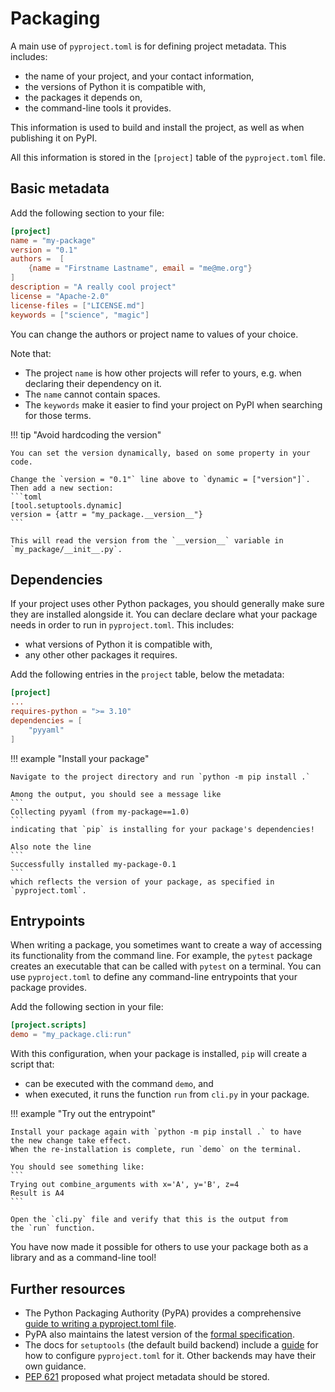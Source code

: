 # Packaging

A main use of `pyproject.toml` is for defining project metadata.
This includes:

- the name of your project, and your contact information,
- the versions of Python it is compatible with,
- the packages it depends on,
- the command-line tools it provides.

This information is used to build and install the project,
as well as when publishing it on PyPI.

All this information is stored in the `[project]` table of the
`pyproject.toml` file.

## Basic metadata
Add the following section to your file:

```toml
[project]
name = "my-package"
version = "0.1"
authors =  [
    {name = "Firstname Lastname", email = "me@me.org"}
]
description = "A really cool project"
license = "Apache-2.0"
license-files = ["LICENSE.md"]
keywords = ["science", "magic"]
```

You can change the authors or project name to values of your choice.

Note that:

- The project `name` is how other projects will refer to yours,
e.g. when declaring their dependency on it.
- The `name` cannot contain spaces.
- The `keywords` make it easier to find your project on PyPI when searching
for those terms. 

!!! tip "Avoid hardcoding the version"

    You can set the version dynamically, based on some property in your code.

    Change the `version = "0.1"` line above to `dynamic = ["version"]`.
    Then add a new section:
    ```toml
    [tool.setuptools.dynamic]
    version = {attr = "my_package.__version__"}
    ```

    This will read the version from the `__version__` variable in
    `my_package/__init__.py`.

## Dependencies

If your project uses other Python packages, you should generally make sure
they are installed alongside it.
You can declare declare what your package needs in order to run
in `pyproject.toml`. This includes:

- what versions of Python it is compatible with,
- any other other packages it requires.

Add the following entries in the `project` table, below the metadata:

```toml
[project]
...
requires-python = ">= 3.10"
dependencies = [
    "pyyaml"
]
```

!!! example "Install your package"

    Navigate to the project directory and run `python -m pip install .`

    Among the output, you should see a message like
    ```
    Collecting pyyaml (from my-package==1.0)
    ```
    indicating that `pip` is installing for your package's dependencies!

    Also note the line
    ```
    Successfully installed my-package-0.1
    ```
    which reflects the version of your package, as specified in `pyproject.toml`.


## Entrypoints

When writing a package, you sometimes want to create a way of accessing
its functionality from the command line. For example, the `pytest` package
creates an executable that can be called with `pytest` on a terminal.
You can use `pyproject.toml` to define any command-line entrypoints
that your package provides.

Add the following section in your file:

```toml
[project.scripts]
demo = "my_package.cli:run"
```

With this configuration, when your package is installed, `pip` will create
a script that:

- can be executed with the command `demo`, and
- when executed, it runs the function `run` from `cli.py` in your package.

!!! example "Try out the entrypoint"

    Install your package again with `python -m pip install .` to have
    the new change take effect.
    When the re-installation is complete, run `demo` on the terminal.

    You should see something like:
    ```
    Trying out combine_arguments with x='A', y='B', z=4
    Result is A4
    ```

    Open the `cli.py` file and verify that this is the output from
    the `run` function.

You have now made it possible for others to use your package both
as a library and as a command-line tool!

## Further resources
- The Python Packaging Authority (PyPA) provides a comprehensive
[guide to writing a pyproject.toml file][pypa-guide].
- PyPA also maintains the latest version of the
[formal specification][pypa-spec].
- The docs for `setuptools` (the default build backend) include a
[guide][setuptools-toml] for how to configure `pyproject.toml` for it.
Other backends may have their own guidance.
- [PEP 621][pep-621] proposed what project metadata should be stored.

[pep-621]: https://peps.python.org/pep-0621
[pypa-spec]: https://packaging.python.org/en/latest/specifications/pyproject-toml/#pyproject-toml-spec
[pypa-guide]: https://packaging.python.org/en/latest/guides/writing-pyproject-toml/
[setuptools-toml]: https://setuptools.pypa.io/en/latest/userguide/pyproject_config.html
